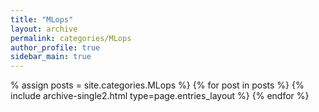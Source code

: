 ```yaml
---
title: "MLops"
layout: archive
permalink: categories/MLops
author_profile: true
sidebar_main: true
---
```


% assign posts = site.categories.MLops %}
{% for post in posts %} {% include archive-single2.html type=page.entries_layout %} {% endfor %}